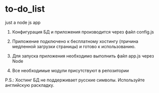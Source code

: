 # to-do_list
just a node js app

1. Конфигурация БД и приложения производится через файл config.js 

2. Приложение подключено к бесплатному хостингу (причина медленной загрузки страницы) и готово к использованию. 

3. Для запуска приложения необходимо выполнить файл app.js через Node

4. Все необходимые модули присутствуют в репозитории

P.S.: Хостинг БД не поддерживает русские символы. Используйте английскую раскладку.
